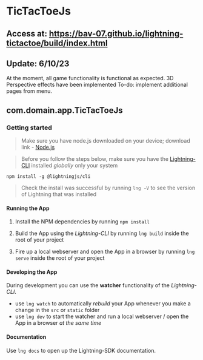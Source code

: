 # TicTacToeJs

## Access at: https://bav-07.github.io/lightning-tictactoe/build/index.html

## Update: 6/10/23
At the moment, all game functionality is functional as expected. 3D Perspective effects have been implemented
To-do: implement additional pages from menu.

## com.domain.app.TicTacToeJs

### Getting started

> Make sure you have node.js downloaded on your device; download link - [Node.js](https://nodejs.org/en/download)

> Before you follow the steps below, make sure you have the
[Lightning-CLI](https://rdkcentral.github.io/Lightning-CLI/#/) installed _globally_ only your system

```
npm install -g @lightningjs/cli
```
> Check the install was successful by running `lng -V` to see the version of Lightning that was installed

#### Running the App

1. Install the NPM dependencies by running `npm install`

2. Build the App using the _Lightning-CLI_ by running `lng build` inside the root of your project

3. Fire up a local webserver and open the App in a browser by running `lng serve` inside the root of your project

#### Developing the App

During development you can use the **watcher** functionality of the _Lightning-CLI_.

- use `lng watch` to automatically _rebuild_ your App whenever you make a change in the `src` or  `static` folder
- use `lng dev` to start the watcher and run a local webserver / open the App in a browser _at the same time_

#### Documentation

Use `lng docs` to open up the Lightning-SDK documentation.
